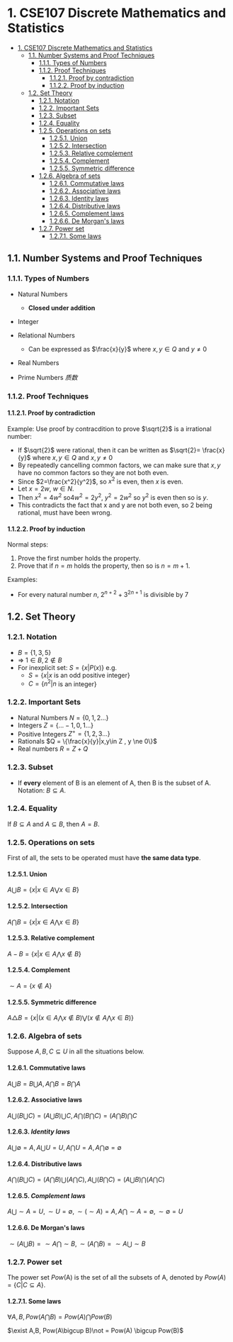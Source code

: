 # 1. CSE107 Discrete Mathematics and Statistics

<!-- TOC -->

- [1. CSE107 Discrete Mathematics and Statistics](#1-cse107-discrete-mathematics-and-statistics)
  - [1.1. Number Systems and Proof Techniques](#11-number-systems-and-proof-techniques)
    - [1.1.1. Types of Numbers](#111-types-of-numbers)
    - [1.1.2. Proof Techniques](#112-proof-techniques)
      - [1.1.2.1. Proof by contradiction](#1121-proof-by-contradiction)
      - [1.1.2.2. Proof by induction](#1122-proof-by-induction)
  - [1.2. Set Theory](#12-set-theory)
    - [1.2.1. Notation](#121-notation)
    - [1.2.2. Important Sets](#122-important-sets)
    - [1.2.3. Subset](#123-subset)
    - [1.2.4. Equality](#124-equality)
    - [1.2.5. Operations on sets](#125-operations-on-sets)
      - [1.2.5.1. Union](#1251-union)
      - [1.2.5.2. Intersection](#1252-intersection)
      - [1.2.5.3. Relative complement](#1253-relative-complement)
      - [1.2.5.4. Complement](#1254-complement)
      - [1.2.5.5. Symmetric difference](#1255-symmetric-difference)
    - [1.2.6. Algebra of sets](#126-algebra-of-sets)
      - [1.2.6.1. Commutative laws](#1261-commutative-laws)
      - [1.2.6.2. Associative laws](#1262-associative-laws)
      - [1.2.6.3. Identity laws](#1263-identity-laws)
      - [1.2.6.4. Distributive laws](#1264-distributive-laws)
      - [1.2.6.5. Complement laws](#1265-complement-laws)
      - [1.2.6.6. De Morgan's laws](#1266-de-morgans-laws)
    - [1.2.7. Power set](#127-power-set)
      - [1.2.7.1. Some laws](#1271-some-laws)

<!-- /TOC -->

## 1.1. Number Systems and Proof Techniques

### 1.1.1. Types of Numbers

* Natural Numbers
  - **Closed under addition**
* Integer
* Relational Numbers
  - Can be expressed as $\frac{x}{y}$ where $x,y\in Q$ and $y \ne 0$
  
* Real Numbers
* Prime Numbers  *质数*

### 1.1.2. Proof Techniques

#### 1.1.2.1. Proof by contradiction

Example: Use proof by contracdition to prove $\sqrt{2}$ is a irrational number:

* If $\sqrt{2}$ were rational, then it can be written as $\sqrt{2}= \frac{x}{y}$ where $x,y\in Q$ and $x,y \ne 0$
* By repeatedly cancelling common factors, we can make sure that $x,y$ have no common factors so they are not both even.
* Since $2=\frac{x^2}{y^2}$, so $x^2$ is even, then $x$ is even.
* Let $x = 2w$, $w \in N$.
* Then $x^2 =4w^2$ so$4w^2 =2y^2$, $y^2 =2w^2$ so $y^2$ is even then so is $y$.
* This contradicts the fact that x and y are not both even, so 2 being rational, must have been wrong.

#### 1.1.2.2. Proof by induction

Normal steps:

1. Prove the first number holds the property.
2. Prove that if $n = m$ holds the property, then so is $n=m+1$.

Examples:

* For every natural number $n$, $2^{n+2} + 3^{2n+1}$ is divisible by $7$

## 1.2. Set Theory

### 1.2.1. Notation

* $B = \{1,3,5\}$
* $\Rightarrow$ $1 \in B, 2 \notin B$
* For inexplicit set:  $S = \{x | P(x)\}$  e.g. 
    * $S = \{x|x$ is an odd positive integer$\}$
    * $C = \{n^2|n$ is an integer$\}$

### 1.2.2. Important Sets

* Natural Numbers $N = \{0,1,2…\}$ 
* Integers $Z = \{…-1,0,1…\}$
* Positive Integers $Z^+ = \{1,2,3…\}$
* Rationals $Q = \{\frac{x}{y}|x,y\in Z , y \ne 0\}$
* Real numbers $R = Z + Q$

### 1.2.3. Subset

* If **every** element of B is an element of A, then B is the subset of A. Notation: $B\subseteq A$.

### 1.2.4. Equality

If $B\subseteq A$ and $A\subseteq B$, then $A=B$.

### 1.2.5. Operations on sets

First of all, the sets to be operated must have **the same data type**.

#### 1.2.5.1. Union

  $A\bigcup B = \{x|x\in A \bigvee x \in B\}$
  
#### 1.2.5.2. Intersection

  $A\bigcap B = \{x|x\in A \bigwedge x \in B\}$

#### 1.2.5.3. Relative complement
  
  $A-B= \{x|x\in A \bigwedge x \notin B\}$
  
#### 1.2.5.4. Complement

  $\sim A=\{x\notin A\}$

#### 1.2.5.5. **Symmetric difference**

  $A\triangle B=\{x|(x\in A \bigwedge x\notin B)\bigvee(x\notin A \bigwedge x\in B)\}$

### 1.2.6. Algebra of sets

 Suppose $A,B,C \subseteq U$ in all the situations below.

#### 1.2.6.1. Commutative laws

  $A\bigcup B=B\bigcup A,A\bigcap B = B \bigcap A$

#### 1.2.6.2. Associative laws

  $A\bigcup(B\bigcup C)= (A\bigcup B)\bigcup C, A\bigcap(B\bigcap C)= (A\bigcap B)\bigcap C$

#### 1.2.6.3. *Identity laws*

  $A\bigcup \emptyset=A,A\bigcup U = U, A\bigcap U = A, A\bigcap \emptyset= \emptyset$

#### 1.2.6.4. **Distributive laws**

  $A\bigcap (B \bigcup C)= (A\bigcap B)\bigcup(A\bigcap C), A\bigcup(B\bigcap C)=(A\bigcup B)\bigcap(A\bigcap C)$

#### 1.2.6.5. *Complement laws*

  $A\bigcup \sim A=U, \sim U = \emptyset, \sim(\sim A)= A, A\bigcap \sim A=\emptyset,\sim \emptyset = U$

#### 1.2.6.6. **De Morgan's laws**
 $\sim (A \bigcup B)= \sim A\bigcap \sim B,\sim (A \bigcap B)= \sim A\bigcup \sim B$

### 1.2.7. Power set

The power set *Pow*(A) is the set of all the subsets of A, denoted by $Pow(A)=\{C|C\subseteq A\}$.

#### 1.2.7.1. Some laws

  $\forall A,B, Pow(A\bigcap B)= Pow(A) \bigcap Pow(B)$
  
  $\exist A,B, Pow(A\bigcup B)\not = Pow(A) \bigcup Pow(B)$